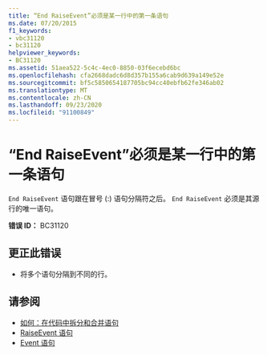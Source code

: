 ```yaml
---
title: “End RaiseEvent”必须是某一行中的第一条语句
ms.date: 07/20/2015
f1_keywords:
- vbc31120
- bc31120
helpviewer_keywords:
- BC31120
ms.assetid: 51aea522-5c4c-4ec0-8850-03f6ecebd6bc
ms.openlocfilehash: cfa2668dadc6d8d357b155a6cab9d639a149e52e
ms.sourcegitcommit: bf5c5850654187705bc94cc40ebfb62fe346ab02
ms.translationtype: MT
ms.contentlocale: zh-CN
ms.lasthandoff: 09/23/2020
ms.locfileid: "91100849"
---
```

# <a name="end-raiseevent-must-be-the-first-statement-on-a-line"></a>“End RaiseEvent”必须是某一行中的第一条语句

`End RaiseEvent` 语句跟在冒号 (:) 语句分隔符之后。 `End RaiseEvent` 必须是其源行的唯一语句。  
  
 **错误 ID：** BC31120  
  
## <a name="to-correct-this-error"></a>更正此错误  
  
- 将多个语句分隔到不同的行。  
  
## <a name="see-also"></a>请参阅

- [如何：在代码中拆分和合并语句](../programming-guide/program-structure/how-to-break-and-combine-statements-in-code.md)
- [RaiseEvent 语句](../language-reference/statements/raiseevent-statement.md)
- [Event 语句](../language-reference/statements/event-statement.md)
